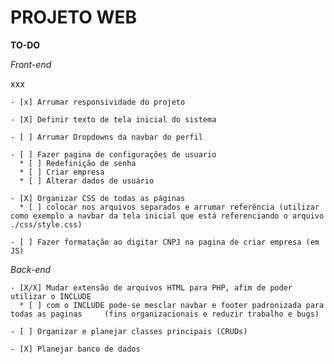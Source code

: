 # PROJETO WEB

**TO-DO**

_Front-end_

xxx

    - [x] Arrumar responsividade do projeto

    - [X] Definir texto de tela inicial do sistema

    - [ ] Arrumar Dropdowns da navbar do perfil

    - [ ] Fazer pagina de configurações de usuario
      * [ ] Redefinição de senha
      * [ ] Criar empresa
      * [ ] Alterar dados de usuário

    - [X] Organizar CSS de todas as páginas
      * [ ] colocar nos arquivos separados e arrumar referência (utilizar como exemplo a navbar da tela inicial que está referenciando o arquivo ./css/style.css)

    - [ ] Fazer formatação ao digitar CNPJ na pagina de criar empresa (em JS)

_Back-end_

    - [X/X] Mudar extensão de arquivos HTML para PHP, afim de poder utilizar o INCLUDE
      * [ ] com o INCLUDE pode-se mesclar navbar e footer padronizada para todas as paginas     (fins organizacionais e reduzir trabalho e bugs)

    - [ ] Organizar e planejar classes principais (CRUDs)

    - [X] Planejar banco de dados
